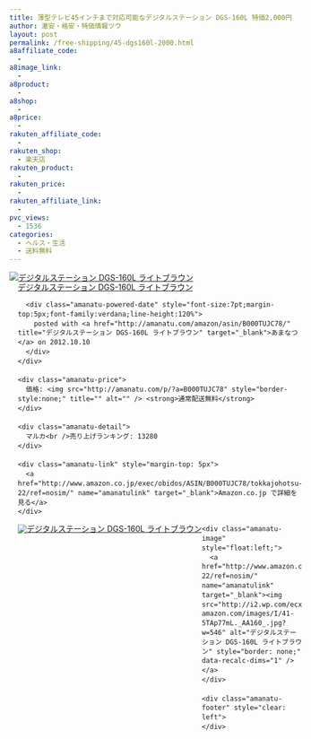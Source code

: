 ```yaml
---
title: 薄型テレビ45インチまで対応可能なデジタルステーション DGS-160L 特価2,000円台！送料無料！
author: 激安・格安・特価情報ツウ
layout: post
permalink: /free-shipping/45-dgs160l-2000.html
a8affiliate_code:
  - 
a8image_link:
  - 
a8product:
  - 
a8shop:
  - 
a8price:
  - 
rakuten_affiliate_code:
  - 
rakuten_shop:
  - 楽天店
rakuten_product:
  - 
rakuten_price:
  - 
rakuten_affiliate_link:
  - 
pvc_views:
  - 1536
categories:
  - ヘルス・生活
  - 送料無料
---
```

<div class="amanatu-box" style="margin-bottom:0px;">
  <div class="amanatu-image" style="float:left;">
    <a href="http://www.amazon.co.jp/exec/obidos/ASIN/B000TUJC78/tokkajohotsu-22/ref=nosim/" name="amanatulink" target="_blank"><img src="http://i2.wp.com/ecx.images-amazon.com/images/I/31xN3FnkTZL._SL160_.jpg?w=546" alt="デジタルステーション DGS-160L ライトブラウン" style="border: none;" data-recalc-dims="1" /></a>
  </div>
  
  <div class="amanatu-info" style="float:left;margin-left:15px;line-height:120%">
    <div class="amanatu-name" style="margin-bottom:10px;line-height:120%">
      <a href="http://www.amazon.co.jp/exec/obidos/ASIN/B000TUJC78/tokkajohotsu-22/ref=nosim/" name="amanatulink" target="_blank">デジタルステーション DGS-160L ライトブラウン</a> 
      
      <div class="amanatu-powered-date" style="font-size:7pt;margin-top:5px;font-family:verdana;line-height:120%">
        posted with <a href="http://amanatu.com/amazon/asin/B000TUJC78/" title="デジタルステーション DGS-160L ライトブラウン" target="_blank">あまなつ</a> on 2012.10.10
      </div>
    </div>
    
    <div class="amanatu-price">
      価格: <img src="http://amanatu.com/p/?a=B000TUJC78" style="border-style:none;" title="" alt="" /> <strong>通常配送無料</strong>
    </div>
    
    <div class="amanatu-detail">
      マルカ<br />売り上げランキング: 13280
    </div>
    
    <div class="amanatu-link" style="margin-top: 5px">
      <a href="http://www.amazon.co.jp/exec/obidos/ASIN/B000TUJC78/tokkajohotsu-22/ref=nosim/" name="amanatulink" target="_blank">Amazon.co.jp で詳細を見る</a>
    </div>
  </div>
  
  <div class="amanatu-footer" style="clear: left">
  </div>
  
  <div class="amanatu-imageset">
    <div class="amanatu-image" style="float:left;">
      <a href="http://www.amazon.co.jp/exec/obidos/ASIN/B000TUJC78/tokkajohotsu-22/ref=nosim/" name="amanatulink" target="_blank"><img src="http://i2.wp.com/ecx.images-amazon.com/images/I/31MB%2B5F-VGL._AA160_.jpg?w=546" alt="デジタルステーション DGS-160L ライトブラウン" style="border: none;" data-recalc-dims="1" /></a>
    </div>
    
    <div class="amanatu-image" style="float:left;">
      <a href="http://www.amazon.co.jp/exec/obidos/ASIN/B000TUJC78/tokkajohotsu-22/ref=nosim/" name="amanatulink" target="_blank"><img src="http://i2.wp.com/ecx.images-amazon.com/images/I/41-5TAp77mL._AA160_.jpg?w=546" alt="デジタルステーション DGS-160L ライトブラウン" style="border: none;" data-recalc-dims="1" /></a>
    </div>
    
    <div class="amanatu-footer" style="clear: left">
    </div>
  </div>
</div>